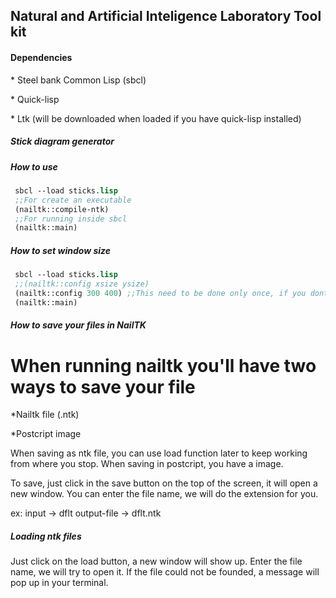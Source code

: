 <h2> Natural and Artificial Inteligence Laboratory Tool kit </h2> 


<h4> Dependencies </h4>
    <p> * Steel bank Common Lisp (sbcl)
    <p> * Quick-lisp
    <p> * Ltk (will be downloaded when loaded if you have quick-lisp installed)
     


<h5> Stick diagram generator </h5>
<h5> How to use </h5>

```lisp
 sbcl --load sticks.lisp
 ;;For create an executable
 (nailtk::compile-ntk)
 ;;For running inside sbcl
 (nailtk::main)

```


<h5> How to set window size </h5>

```lisp
 sbcl --load sticks.lisp
 ;;(nailtk::config xsize ysize)
 (nailtk::config 300 400) ;;This need to be done only once, if you dont he will load with default values.
 (nailtk::main)
```


<h5> How to save your files in NailTK </h5>

# When running nailtk you'll have two ways to save your file
 <p> *Nailtk file (.ntk)
 <p> *Postcript image


When saving as ntk file, you can use load function later to keep working from where you stop.
When saving in postcript, you have a image.

To save, just click in the save button on the top of the screen, it will open a new window.
You can enter the file name, we will do the extension for you.

ex: input -> dflt
    output-file -> dflt.ntk

<h5> Loading ntk files </h5>

Just click on the load button, a new window will show up.
Enter the file name, we will try to open it.
If the file could not be founded, a message will pop up in your terminal.


    		

